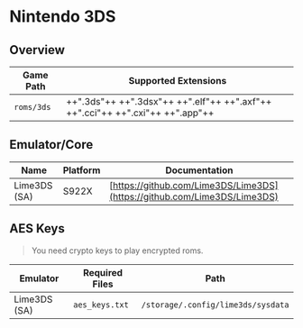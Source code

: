 # Nintendo 3DS

## Overview

| Game Path | Supported Extensions |
| --- | --- |
| `roms/3ds` | ++".3ds"++ ++".3dsx"++ ++".elf"++ ++".axf"++ ++".cci"++ ++".cxi"++ ++".app"++ |

## Emulator/Core

| Name | Platform | Documentation |
| --- | --- | --- |
| Lime3DS (SA) | S922X | [https://github.com/Lime3DS/Lime3DS](https://github.com/Lime3DS/Lime3DS) |

## AES Keys

> You need crypto keys to play encrypted roms.

| Emulator | Required Files | Path |
| --- | --- | --- |
| Lime3DS (SA) | `aes_keys.txt` | `/storage/.config/lime3ds/sysdata` |
